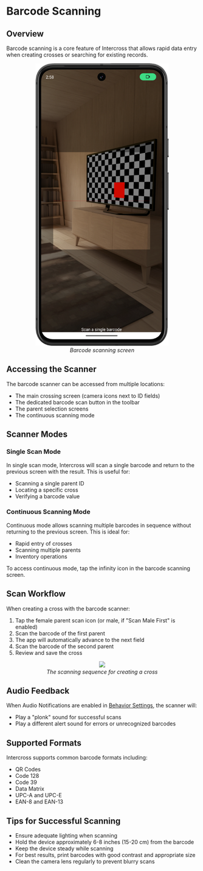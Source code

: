 <link rel="stylesheet" type="text/css" href="_styles/styles.css">

# Barcode Scanning

## Overview

Barcode scanning is a core feature of Intercross that allows rapid data entry when creating crosses or searching for existing records.

<figure align="center" class="image">
<img src="_static/images/scanning_screen.png" width="350px">
<figcaption><i>Barcode scanning screen</i></figcaption>
</figure>

## Accessing the Scanner

The barcode scanner can be accessed from multiple locations:
- The main crossing screen (camera icons next to ID fields)
- The dedicated barcode scan button in the toolbar
- The parent selection screens
- The continuous scanning mode

## Scanner Modes

### Single Scan Mode

In single scan mode, Intercross will scan a single barcode and return to the previous screen with the result. This is useful for:
- Scanning a single parent ID
- Locating a specific cross
- Verifying a barcode value

### Continuous Scanning Mode

Continuous mode allows scanning multiple barcodes in sequence without returning to the previous screen. This is ideal for:
- Rapid entry of crosses
- Scanning multiple parents
- Inventory operations

To access continuous mode, tap the infinity icon in the barcode scanning screen.

## Scan Workflow

When creating a cross with the barcode scanner:

1. Tap the female parent scan icon (or male, if "Scan Male First" is enabled)
2. Scan the barcode of the first parent
3. The app will automatically advance to the next field
4. Scan the barcode of the second parent
5. Review and save the cross

<figure align="center" class="image">
<img src="_static/images/barcode/cross_scan_sequence.png" width="700px">
<figcaption><i>The scanning sequence for creating a cross</i></figcaption>
</figure>

## Audio Feedback

When Audio Notifications are enabled in [Behavior Settings](settings/behavior.md), the scanner will:
- Play a "plonk" sound for successful scans
- Play a different alert sound for errors or unrecognized barcodes

## Supported Formats

Intercross supports common barcode formats including:
- QR Codes
- Code 128
- Code 39
- Data Matrix
- UPC-A and UPC-E
- EAN-8 and EAN-13

## Tips for Successful Scanning

- Ensure adequate lighting when scanning
- Hold the device approximately 6-8 inches (15-20 cm) from the barcode
- Keep the device steady while scanning
- For best results, print barcodes with good contrast and appropriate size
- Clean the camera lens regularly to prevent blurry scans